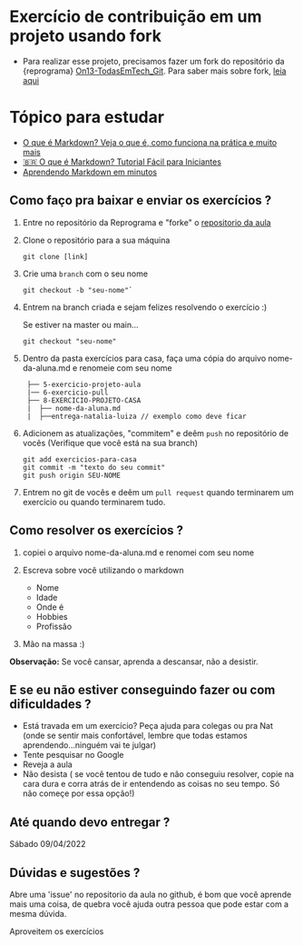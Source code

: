 # Exercício de contribuição em um projeto usando fork

- Para realizar esse projeto, precisamos fazer um fork do repositório da {reprograma} [On13-TodasEmTech_Git](https://github.com/reprograma/On13_TodasEmTech_Git). 
Para saber mais sobre fork, [leia aqui](https://github.com/reprograma/On13-TodasEmTech_Git/blob/86ae350c27a4760f5fddf86b006cfcfa3f6b7e6c/conteudo/sobre-fork.md)

# Tópico para estudar

- [O que é Markdown? Veja o que é, como funciona na prática e muito mais](https://www.youtube.com/watch?v=3w-hECDDHPU)
- [🇧🇷 O que é Markdown? Tutorial Fácil para Iniciantes](https://www.youtube.com/watch?v=vZaldeUg6D0)
- [Aprendendo Markdown em minutos](https://www.youtube.com/watch?v=ykDZIR8uLK4)

## Como faço pra baixar e enviar os exercícios ?

1. Entre no repositório da Reprograma e "forke" o [repositorio da aula](https://github.com/reprograma/On17-TodasEmTech_Git/)

2. Clone o repositório para a sua máquina

   ```
   git clone [link]
   ```

3. Crie uma `branch` com o seu nome

   ```
   git checkout -b "seu-nome"`
   ```

4. Entrem na branch criada e sejam felizes resolvendo o exercício :)

   Se estiver na master ou main...

   ```
   git checkout "seu-nome"
   ```

   

5. Dentro da pasta exercícios para casa, faça uma cópia do arquivo nome-da-aluna.md e renomeie com seu nome
   ```
    ├── 5-exercicio-projeto-aula
    |── 6-exercicio-pull
    ├── 8-EXERCICIO-PROJETO-CASA
    |  ├── nome-da-aluna.md
    |  ├──entrega-natalia-luiza // exemplo como deve ficar
   ```

6. Adicionem as atualizações, "commitem" e deêm `push` no repositório de vocês
   (Verifique que você está na sua branch)

   ```
   git add exercicios-para-casa
   git commit -m "texto do seu commit"
   git push origin SEU-NOME
   ```

7. Entrem no git de vocês e deêm um `pull request` quando terminarem um exercício ou quando terminarem tudo.


## Como resolver os exercícios ?

1. copiei o arquivo nome-da-aluna.md e renomei com seu nome
 
2. Escreva sobre você utilizando o markdown 
   - Nome
   - Idade
   - Onde é
   - Hobbies
   - Profissão

3. Mão na massa :)

**Observação:** Se você cansar, aprenda a descansar, não a desistir. 


## E se eu não estiver conseguindo fazer ou com dificuldades ?

- Está travada em um exercício? Peça ajuda para colegas ou pra Nat (onde se sentir mais confortável, lembre que todas estamos aprendendo...ninguém vai te julgar)
- Tente pesquisar no Google
- Reveja a aula
- Não desista ( se você tentou de tudo e não conseguiu resolver, copie na cara dura e corra atrás de ir entendendo as coisas no seu tempo. Só não começe por essa opção!)

## Até quando devo entregar ?

Sábado 09/04/2022

## Dúvidas e sugestões ?

Abre uma 'issue' no repositorio da aula no github, é bom que você aprende mais uma coisa,  de quebra você ajuda outra pessoa que pode estar com a mesma dúvida. 

Aproveitem os exercícios
